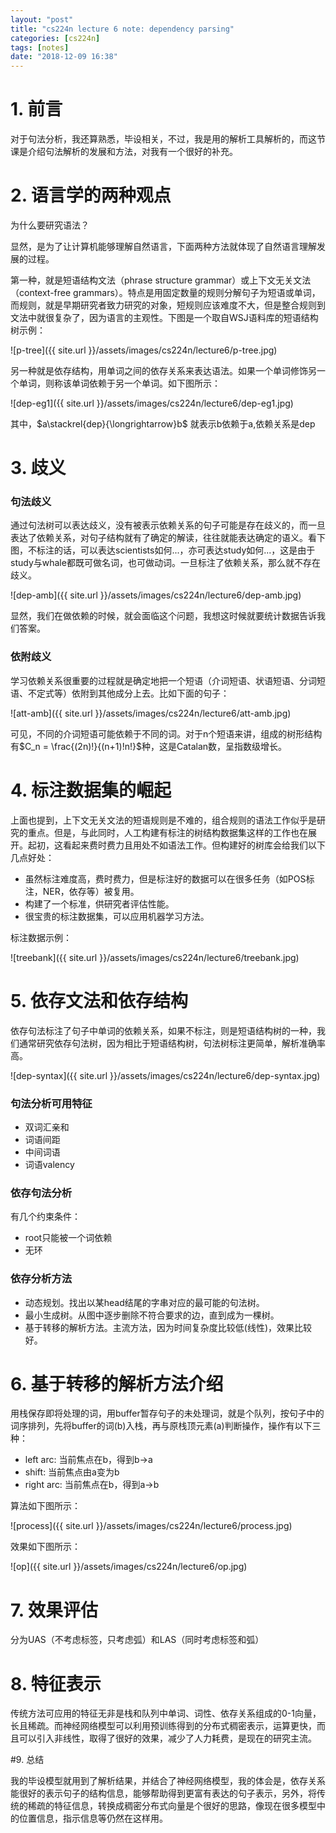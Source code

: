 ```yaml
---
layout: "post"
title: "cs224n lecture 6 note: dependency parsing"
categories: [cs224n]
tags: [notes]
date: "2018-12-09 16:38"
---
```

# 1. 前言

对于句法分析，我还算熟悉，毕设相关，不过，我是用的解析工具解析的，而这节课是介绍句法解析的发展和方法，对我有一个很好的补充。

# 2. 语言学的两种观点

为什么要研究语法？

显然，是为了让计算机能够理解自然语言，下面两种方法就体现了自然语言理解发展的过程。

第一种，就是短语结构文法（phrase structure grammar）或上下文无关文法（context-free grammars）。特点是用固定数量的规则分解句子为短语或单词，而规则，就是早期研究者致力研究的对象，短规则应该难度不大，但是整合规则到文法中就很复杂了，因为语言的主观性。下图是一个取自WSJ语料库的短语结构树示例：

![p-tree]({{ site.url }}/assets/images/cs224n/lecture6/p-tree.jpg)

另一种就是依存结构，用单词之间的依存关系来表达语法。如果一个单词修饰另一个单词，则称该单词依赖于另一个单词。如下图所示：

![dep-eg1]({{ site.url }}/assets/images/cs224n/lecture6/dep-eg1.jpg)

其中，$a\stackrel{dep}{\longrightarrow}b$ 就表示b依赖于a,依赖关系是dep

# 3. 歧义

### 句法歧义

通过句法树可以表达歧义，没有被表示依赖关系的句子可能是存在歧义的，而一旦表达了依赖关系，对句子结构就有了确定的解读，往往就能表达确定的语义。看下图，不标注的话，可以表达scientists如何...，亦可表达study如何...，这是由于study与whale都既可做名词，也可做动词。一旦标注了依赖关系，那么就不存在歧义。

![dep-amb]({{ site.url }}/assets/images/cs224n/lecture6/dep-amb.jpg)

显然，我们在做依赖的时候，就会面临这个问题，我想这时候就要统计数据告诉我们答案。

### 依附歧义

学习依赖关系很重要的过程就是确定地把一个短语（介词短语、状语短语、分词短语、不定式等）依附到其他成分上去。比如下面的句子：

![att-amb]({{ site.url }}/assets/images/cs224n/lecture6/att-amb.jpg)

可见，不同的介词短语可能依赖于不同的词。对于n个短语来讲，组成的树形结构有$C_n = \frac{(2n)!}{(n+1)!n!}$种，这是Catalan数，呈指数级增长。

# 4. 标注数据集的崛起

上面也提到，上下文无关文法的短语规则是不难的，组合规则的语法工作似乎是研究的重点。但是，与此同时，人工构建有标注的树结构数据集这样的工作也在展开。起初，这看起来费时费力且用处不如语法工作。但构建好的树库会给我们以下几点好处：

* 虽然标注难度高，费时费力，但是标注好的数据可以在很多任务（如POS标注，NER，依存等）被复用。
* 构建了一个标准，供研究者评估性能。
* 很宝贵的标注数据集，可以应用机器学习方法。

标注数据示例：

![treebank]({{ site.url }}/assets/images/cs224n/lecture6/treebank.jpg)

# 5. 依存文法和依存结构

依存句法标注了句子中单词的依赖关系，如果不标注，则是短语结构树的一种，我们通常研究依存句法树，因为相比于短语结构树，句法树标注更简单，解析准确率高。

![dep-syntax]({{ site.url }}/assets/images/cs224n/lecture6/dep-syntax.jpg)

### 句法分析可用特征

* 双词汇亲和
* 词语间距
* 中间词语
* 词语valency

### 依存句法分析

有几个约束条件：

* root只能被一个词依赖
* 无环

### 依存分析方法

* 动态规划。找出以某head结尾的字串对应的最可能的句法树。
* 最小生成树。从图中逐步删除不符合要求的边，直到成为一棵树。
* 基于转移的解析方法。主流方法，因为时间复杂度比较低(线性)，效果比较好。

# 6. 基于转移的解析方法介绍

用栈保存即将处理的词，用buffer暂存句子的未处理词，就是个队列，按句子中的词序排列，先将buffer的词(b)入栈，再与原栈顶元素(a)判断操作，操作有以下三种：

* left arc: 当前焦点在b，得到b->a
* shift: 当前焦点由a变为b
* right arc: 当前焦点在b，得到a->b

算法如下图所示：

![process]({{ site.url }}/assets/images/cs224n/lecture6/process.jpg)

效果如下图所示：

![op]({{ site.url }}/assets/images/cs224n/lecture6/op.jpg)

# 7. 效果评估

分为UAS（不考虑标签，只考虑弧）和LAS（同时考虑标签和弧）

# 8. 特征表示

传统方法可应用的特征无非是栈和队列中单词、词性、依存关系组成的0-1向量，长且稀疏。而神经网络模型可以利用预训练得到的分布式稠密表示，运算更快，而且可以引入非线性，取得了很好的效果，减少了人力耗费，是现在的研究主流。

#9. 总结

我的毕设模型就用到了解析结果，并结合了神经网络模型，我的体会是，依存关系能很好的表示句子的结构信息，能够帮助得到更富有表达的句子表示，另外，将传统的稀疏的特征信息，转换成稠密分布式向量是个很好的思路，像现在很多模型中的位置信息，指示信息等仍然在这样用。
